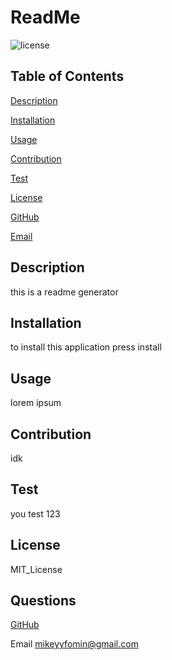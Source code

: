 # ReadMe
  ![license](https://img.shields.io/badge/license-MIT_License-blue.svg)

  ## Table of Contents
  [Description](#description)

  [Installation](#installation)

  [Usage](#usage)

  [Contribution](#contribution)

  [Test](#test)

  [License](#license)

  [GitHub](#github)

  [Email](#email)

  ## Description
  this is a readme generator
  ## Installation
  to install this application press install
  ## Usage
  lorem ipsum
  ## Contribution
  idk
  ## Test
  you test 123
  ## License
  MIT_License
  ## Questions

  [GitHub](https://github.com/fominmike)

  Email
  mikeyyfomin@gmail.com
